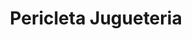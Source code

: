 ---
title: "Pericleta Jugueteria"
url: /ciudad-autonoma-de-buenos-aires/pericleta-jugueteria/
shop: Spielzeug
---